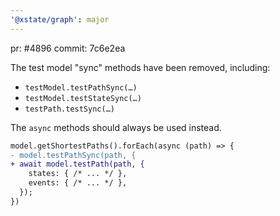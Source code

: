 ```yaml
---
'@xstate/graph': major
---
```


pr: #4896
commit: 7c6e2ea

The test model "sync" methods have been removed, including:

- `testModel.testPathSync(…)`
- `testModel.testStateSync(…)`
- `testPath.testSync(…)`

The `async` methods should always be used instead.

```diff
model.getShortestPaths().forEach(async (path) => {
- model.testPathSync(path, {
+ await model.testPath(path, {
    states: { /* ... */ },
    events: { /* ... */ },
  });
})
```
